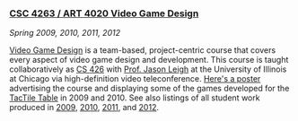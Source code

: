 ### [CSC 4263 / ART 4020 Video Game Design][csc4263]

*Spring 2009, 2010, 2011, 2012*

[Video Game Design][csc4263] is a team-based, project-centric course that covers every aspect of video game design and development. This course is taught collaboratively as [CS 426][cs426] with [Prof. Jason Leigh][leigh] at the University of Illinois at Chicago via high-definition video teleconference. [Here's a poster][poster] advertising the course and displaying some of the games developed for the [TacTile Table][tactile] in 2009 and 2010. See also listings of all student work produced in [2009][], [2010][], [2011][], and [2012][].

[csc4263]: csc4263/index.html
[cs426]:   http://www.evl.uic.edu/spiff/class/cs426/
[leigh]:   http://www.evl.uic.edu/spiff/
[poster]:  pdfs/VGD-2009-2010.pdf
[tactile]: installations.html#tactile
[2009]:    csc4263/2009/index.html
[2010]:    csc4263/2010/index.html
[2011]:    csc4263/2011/index.html
[2012]:    csc4263/2012/index.html
